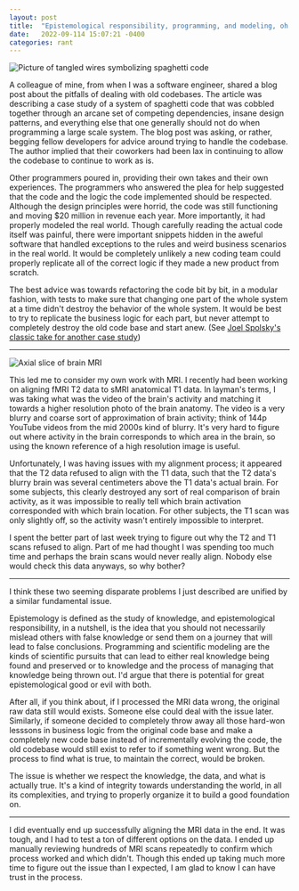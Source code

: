 ```yaml
---
layout: post
title:  "Epistemological responsibility, programming, and modeling, oh my!"
date:   2022-09-114 15:07:21 -0400
categories: rant
---
```


![Picture of tangled wires symbolizing spaghetti code](assets/spaghetti-code-title.jpg "Photo Cred: https://exceptionnotfound.net/spaghetti-code-the-daily-software-anti-pattern/")

A colleague of mine, from when I was a software engineer, shared a blog post about the pitfalls of dealing with old codebases. The article was describing a case study of a system of spaghetti code that was cobbled together through an arcane set of competing dependencies, insane design patterns, and everything else that one generally should not do when programming a large scale system. The blog post was asking, or rather, begging fellow developers for advice around trying to handle the codebase. The author implied that their coworkers had been lax in continuing to allow the codebase to continue to work as is.

Other programmers poured in, providing their own takes and their own experiences. The programmers who answered the plea for help suggested that the code and the logic the code implemented should be respected. Although the design principles were horrid, the code was still functioning and moving $20 million in revenue each year. More importantly, it had properly modeled the real world. Though carefully reading the actual code itself was painful, there were important snippets hidden in the aweful software that handled exceptions to the rules and weird business scenarios in the real world. It would be completely unlikely a new coding team could properly replicate all of the correct logic if they made a new product from scratch.

The best advice was towards refactoring the code bit by bit, in a modular fashion, with tests to make sure that changing one part of the whole system at a time didn't destroy the behavior of the whole system. It would be best to try to replicate the business logic for each part, but never attempt to completely destroy the old code base and start anew. (See [Joel Spolsky's classic take for another case study](https://www.joelonsoftware.com/2000/04/06/things-you-should-never-do-part-i/))

---

![Axial slice of brain MRI](assets/generic-brain-scan.jpg "Photo Cred: https://www.kenhub.com/en/library/anatomy/normal-brain-mri")

This led me to consider my own work with MRI. I recently had been working on aligning fMRI T2 data to sMRI anatomical T1 data. In layman's terms, I was taking what was the video of the brain's activity and matching it towards a higher resolution photo of the brain anatomy. The video is a very blurry and coarse sort of approximation of brain activity; think of 144p YouTube videos from the mid 2000s kind of blurry. It's very hard to figure out where activity in the brain corresponds to which area in the brain, so using the known reference of a high resolution image is useful.

Unfortunately, I was having issues with my alignment process; it appeared that the T2 data refused to align with the T1 data, such that the T2 data's blurry brain was several centimeters above the T1 data's actual brain. For some subjects, this clearly destroyed any sort of real comparison of brain activity, as it was impossible to really tell which brain activation corresponded with which brain location. For other subjects, the T1 scan was only slightly off, so the activity wasn't entirely impossible to interpret.

I spent the better part of last week trying to figure out why the T2 and T1 scans refused to align. Part of me had thought I was spending too much time and perhaps the brain scans would never really align. Nobody else would check this data anyways, so why bother?


---

I think these two seeming disparate problems I just described are unified by a similar fundamental issue.

Epistemology is defined as the study of knowledge, and epistemological responsibility, in a nutshell, is the idea that you should not necessarily mislead others with false knowledge or send them on a journey that will lead to false conclusions. Programming and scientific modeling are the kinds of scientific pursuits that can lead to either real knowledge being found and preserved or to knowledge and the process of managing that knowledge being thrown out. I'd argue that there is potential for great epistemological good or evil with both.

After all, if you think about, if I processed the MRI data wrong, the original raw data still would exists. Someone else could deal with the issue later. Similarly, if someone decided to completely throw away all those hard-won lesssons in business logic from the original code base and make a completely new code base instead of incrementally evolving the code, the old codebase would still exist to refer to if something went wrong. But the process to find what is true, to maintain the correct, would be broken.

The issue is whether we respect the knowledge, the data, and what is actually true. It's a kind of integrity towards understanding the world, in all its complexities, and trying to properly organize it to build a good foundation on.

---

I did eventually end up successfully aligning the MRI data in the end. It was tough, and I had to test a ton of different options on the data. I ended up manually reviewing hundreds of MRI scans repeatedly to confirm which process worked and which didn't. Though this ended up taking much more time to figure out the issue than I expected, I am glad to know I can have trust in the process.